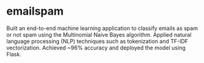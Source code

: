 # emailspam
Built an end-to-end machine learning application to classify emails as spam or not spam
using the Multinomial Naive Bayes algorithm. Applied natural language processing
(NLP) techniques such as tokenization and TF-IDF vectorization. Achieved ~96%
accuracy and deployed the model using Flask.
